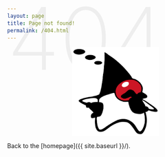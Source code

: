 ```yaml
---
layout: page
title: Page not found!
permalink: /404.html
---
```

<div style="position:absolute;z-index: -1;color: #eee;font-size: 200px;font-weight: 200;line-height: 180px;margin-top:-110px;height: 200px;">404</div>
<img src="/images/DukeThinking.png" style="display:block;margin-left:auto;margin-right:auto;width:40%;">

Back to the [homepage]({{ site.baseurl }}/).
